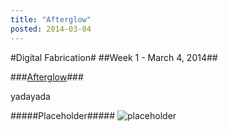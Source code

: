 ```yaml
---
title: "Afterglow"
posted: 2014-03-04
---
```


#Digital Fabrication#
##Week 1 - March 4, 2014##

###[Afterglow][1]###

yadayada


#####Placeholder#####
![placeholder]()


[1]: http://www.transmediale.de/
